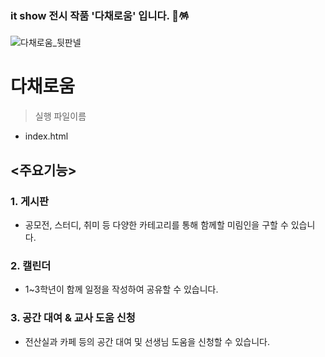 ### it show 전시 작품 '다채로움' 입니다. 🎨🪅

![다채로움_뒷판넬](https://user-images.githubusercontent.com/80024637/174443372-238334f7-b5e6-47af-8f29-0ecefb53cbc1.png)

# **다채로움**
>실행 파일이름
- index.html

## <주요기능>

### **1. 게시판** ###
- 공모전, 스터디, 취미 등 다양한 카테고리를 통해 함께할 미림인을 구할 수 있습니다.

### **2. 캘린더** ###
- 1~3학년이 함께 일정을 작성하여 공유할 수 있습니다. 

### **3. 공간 대여 & 교사 도움 신청** ###
- 전산실과 카페 등의 공간 대여 및 선생님 도움을 신청할 수 있습니다. 
